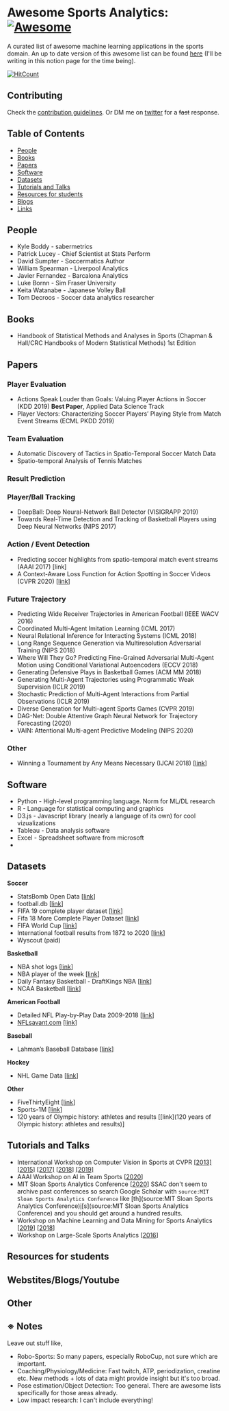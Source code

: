 # Awesome Sports Analytics: [![Awesome](https://awesome.re/badge.svg)](https://awesome.re)

A curated list of awesome machine learning applications in the sports domain.
An up to date version of this awesome list can be found [here](https://atomscott.me/Awesome-Sports-Analytics-a1a6595efc6e498b8a827dc72179239e)
(I'll be writing in this notion page for the time being).

[![HitCount](http://hits.dwyl.com/AtomScott/awesome-sports-analytics.svg)](http://hits.dwyl.com/AtomScott/awesome-sports-analytics)

## Contributing

Check the [contribution guidelines](https://github.com/AtomScott/awesome-sports-analytics/blob/master/contributing.md).
Or DM me on [twitter](https://twitter.com/AtomJamesScott) for a ~~fast~~ response.

## Table of Contents

- [People](https://www.notion.so/atomscott/Awesome-S-8e673396ce474d059b5f5d4558d153ea#People)
- [Books](https://www.notion.so/atomscott/Awesome-S-8e673396ce474d059b5f5d4558d153ea#books)
- [Papers](https://www.notion.so/atomscott/Awesome-S-8e673396ce474d059b5f5d4558d153ea#papers)
- [Software](https://www.notion.so/atomscott/Awesome-S-8e673396ce474d059b5f5d4558d153ea#software)
- [Datasets](https://www.notion.so/atomscott/Awesome-S-8e673396ce474d059b5f5d4558d153ea#datasets)
- [Tutorials and Talks](https://www.notion.so/atomscott/Awesome-S-8e673396ce474d059b5f5d4558d153ea#tutorials-and-talks)
- [Resources for students](https://www.notion.so/atomscott/Awesome-S-8e673396ce474d059b5f5d4558d153ea#resources-for-students)
- [Blogs](https://www.notion.so/atomscott/Awesome-S-8e673396ce474d059b5f5d4558d153ea#blogs)
- [Links](https://www.notion.so/atomscott/Awesome-S-8e673396ce474d059b5f5d4558d153ea#links)

## People

- Kyle Boddy - sabermetrics
- Patrick Lucey - Chief Scientist at Stats Perform
- David Sumpter - Soccermatics Author
- William Spearman - Liverpool Analytics
- Javier Fernandez - Barcalona Analytics
- Luke Bornn - Sim Fraser University
- Keita Watanabe - Japanese Volley Ball
- Tom Decroos - Soccer data analytics researcher

## Books

- Handbook of Statistical Methods and Analyses in Sports (Chapman & Hall/CRC Handbooks of Modern Statistical Methods) 1st Edition

## Papers

### Player Evaluation

- Actions Speak Louder than Goals: Valuing Player Actions in Soccer (KDD 2019)
**Best Paper**, Applied Data Science Track
- Player Vectors: Characterizing Soccer Players’ Playing Style from Match Event Streams (ECML PKDD 2019)

### Team Evaluation

- Automatic Discovery of Tactics in Spatio-Temporal Soccer Match Data
- Spatio-temporal Analysis of Tennis Matches

### Result Prediction

### Player/Ball Tracking

- DeepBall: Deep Neural-Network Ball Detector (VISIGRAPP 2019)
- Towards Real-Time Detection and Tracking of Basketball Players using Deep Neural Networks (NIPS 2017)

### Action / Event Detection

- Predicting soccer highlights from spatio-temporal match event streams (AAAI 2017) [link]
- A Context-Aware Loss Function for Action Spotting in Soccer Videos (CVPR 2020) [[link](https://arxiv.org/pdf/1704.02581.pdf)]

### Future Trajectory

- Predicting Wide Receiver Trajectories in American Football (IEEE WACV 2016)
- Coordinated Multi-Agent Imitation Learning (ICML 2017)
- Neural Relational Inference for Interacting Systems (ICML 2018)
- Long Range Sequence Generation via Multiresolution Adversarial Training (NIPS 2018)
- Where Will They Go? Predicting Fine-Grained Adversarial Multi-Agent Motion using Conditional Variational Autoencoders (ECCV 2018)
- Generating Defensive Plays in Basketball Games (ACM MM 2018)
- Generating Multi-Agent Trajectories using Programmatic Weak Supervision (ICLR 2019)
- Stochastic Prediction of Multi-Agent Interactions from Partial Observations (ICLR 2019)
- Diverse Generation for Multi-agent Sports Games (CVPR 2019)
- DAG-Net: Double Attentive Graph Neural Network for Trajectory Forecasting (2020)
- VAIN: Attentional Multi-agent Predictive Modeling (NIPS 2020)

### Other

- Winning a Tournament by Any Means Necessary (IJCAI 2018) [[link](https://www.researchgate.net/profile/Sanjukta_Roy2/publication/326205400_Winning_a_Tournament_by_Any_Means_Necessary/links/5c3e7b18458515a4c7294f83/Winning-a-Tournament-by-Any-Means-Necessary.pdf)]

## Software

- Python - High-level programming language. Norm for ML/DL research
- R - Language for statistical computing and graphics
- D3.js - Javascript library (nearly a language of its own) for cool vizualizations
- Tableau - Data analysis software
- Excel - Spreadsheet software from microsoft
- 

## Datasets

**Soccer**

- StatsBomb Open Data [[link](https://github.com/statsbomb/open-data)]
- football.db [[link](https://openfootball.github.io/)]
- FIFA 19 complete player dataset [[link](https://www.kaggle.com/karangadiya/fifa19)]
- Fifa 18 More Complete Player Dataset [[link](https://www.kaggle.com/kevinmh/fifa-18-more-complete-player-dataset)]
- FIFA World Cup [[link](https://www.kaggle.com/abecklas/fifa-world-cup)]
- International football results from 1872 to 2020 [[link](https://www.kaggle.com/martj42/international-football-results-from-1872-to-2017)]
- Wyscout (paid)

**Basketball** 

- NBA shot logs [[link](https://www.kaggle.com/dansbecker/nba-shot-logs)]
- NBA player of the week [[link](https://www.kaggle.com/jacobbaruch/nba-player-of-the-week)]
- Daily Fantasy Basketball - DraftKings NBA [[link](https://www.kaggle.com/alandu20/daily-fantasy-basketball-draftkings)]
- NCAA Basketball [[link](https://www.kaggle.com/ncaa/ncaa-basketball)]

**American Football**

- Detailed NFL Play-by-Play Data 2009-2018 [[link](https://www.kaggle.com/maxhorowitz/nflplaybyplay2009to2016)]
- [NFLsavant.com](http://nflsavant.com) [[link](http://nflsavant.com/about.php)]

**Baseball**

- Lahman’s Baseball Database [[link](http://www.seanlahman.com/baseball-archive/statistics/)]

**Hockey**

- NHL Game Data [[link](https://www.kaggle.com/martinellis/nhl-game-data)]

**Other**

- FiveThirtyEight [[link](https://github.com/fivethirtyeight/data)]
- Sports-1M [[link](https://cs.stanford.edu/people/karpathy/deepvideo/index.html)]
- 120 years of Olympic history: athletes and results [[link](120 years of Olympic history: athletes and results)]

## Tutorials and Talks

- International Workshop on Computer Vision in Sports at CVPR [[2013]](https://vap.aau.dk/cvsports/1st-ieee-internation-workshop-on-computer-vision-in-sports-at-cvpr-2013/) [[2015]](https://vap.aau.dk/cvsports/2nd/) [[2017]](https://vap.aau.dk/cvsports/3rd-ieee-international-workshop-in-computer-vision-in-sports-at-cvpr-2017/) [[2018](https://vap.aau.dk/cvsports/4th-ieee-international-workshop-on-computer-vision-in-sports-at-cvpr-2018/)] [[2019]](https://vap.aau.dk/cvsports/5th-ieee-international-workshop-on-computer-vision-in-sports-at-cvpr-2019/)
- AAAI Workshop on AI in Team Sports [[2020](https://ai-teamsports.weebly.com/schedule.html)]
- MIT Sloan Sports Analytics Conference [[2020](http://www.sloansportsconference.com/2020-conference/2020-research-paper-finalists-posters/)]
SSAC don't seem to archive past conferences so search Google Scholar with `source:MIT Sloan Sports Analytics Conference` like [th](source:MIT Sloan Sports Analytics Conference)[i](https://scholar.google.com/scholar?q=source%3AMIT+Sloan+Sports+Analytics+Conference&hl=en&as_sdt=0%2C5&as_ylo=2011&as_yhi=2012)[s](source:MIT Sloan Sports Analytics Conference) and you should get around a hundred results.
- Workshop on Machine Learning and Data Mining for Sports Analytics [[2019](https://dtai.cs.kuleuven.be/events/MLSA19/submission.php)] [[2018](https://dtai.cs.kuleuven.be/events/MLSA18/)]
- Workshop on Large-Scale Sports Analytics [[2016](https://www.euro-online.org/websites/orinsports/event/kdd-2016-workshop-on-large-scale-sports-analytics/)]

## Resources for students

## Webstites/Blogs/Youtube

## Other

## ※ Notes

Leave out stuff like,

- Robo-Sports: So many papers, especially RoboCup, not sure which are important.
- Coaching/Physiology/Medicine: Fast twitch, ATP, periodization, creatine etc. New methods + lots of data might provide insight but it's too broad.
- Pose estimation/Object Detection: Too general. There are awesome lists specifically for those areas already.
- Low impact research: I can't include everything!
